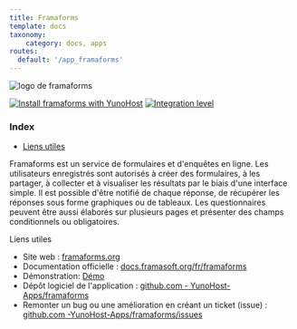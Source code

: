 ```yaml
---
title: Framaforms
template: docs
taxonomy:
    category: docs, apps
routes:
  default: '/app_framaforms'
---
```


![logo de framaforms](image://framaforms_logo.png?height=80)

[![Install framaforms with YunoHost](https://install-app.yunohost.org/install-with-yunohost.png)](https://install-app.yunohost.org/?app=framaforms) [![Integration level](https://dash.yunohost.org/integration/framaforms.svg)](https://dash.yunohost.org/appci/app/framaforms)

### Index

- [Liens utiles](#liens-utiles)

Framaforms est un service de formulaires et d'enquêtes en ligne. Les utilisateurs enregistrés sont autorisés à créer des formulaires, à les partager, à collecter et à visualiser les résultats par le biais d'une interface simple.
Il est possible d'être notifié de chaque réponse, de récupérer les réponses sous forme graphiques ou de tableaux. Les questionnaires peuvent être aussi élaborés sur plusieurs pages et présenter des champs conditionnels ou obligatoires.

Liens utiles

+ Site web : [framaforms.org](https://framaforms.org/)
+ Documentation officielle : [docs.framasoft.org/fr/framaforms](https://docs.framasoft.org/fr/framaforms/)
+ Démonstration: [Démo](https://framaforms.org/)
+ Dépôt logiciel de l'application : [github.com - YunoHost-Apps/framaforms](https://github.com/YunoHost-Apps/framaforms_ynh)
+ Remonter un bug ou une amélioration en créant un ticket (issue) : [github.com -YunoHost-Apps/framaforms/issues](https://github.com/YunoHost-Apps/framaforms_ynh/issues)
